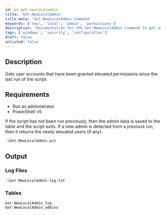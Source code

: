 ```yaml
---
id: ps-get-newlocaladmin
title: 'Get-NewLocalAdmin'
title_meta: 'Get-NewLocalAdmin Command'
keywords: ['new', 'local', 'admin', 'permissions']
description: 'Documentation for the Get-NewLocalAdmin command to get user accounts that have been granted elevated permissions since the last run of the script.'
tags: ['windows', 'security', 'configuration']
draft: false
unlisted: false
---
```

## Description
Gets user accounts that have been granted elevated permissions since the last run of the script.

## Requirements
- Run as administrator
- PowerShell v5


If the script has not been run previously, then the admin data is saved to the table and the script exits. If a new admin is detected from a previous run, then it returns the newly elevated users (if any).

```powershell
.\Get-NewLocalAdmin.ps1
```

## Output

### Log Files
    .\Get-NewLocalAdmin-log.txt
    
### Tables
    Get-NewLocalAdmin_log
    Get-NewLocalAdmin_admins
